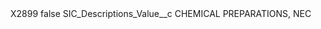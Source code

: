 <?xml version="1.0" encoding="UTF-8"?>
<CustomMetadata xmlns="http://soap.sforce.com/2006/04/metadata" xmlns:xsi="http://www.w3.org/2001/XMLSchema-instance" xmlns:xsd="http://www.w3.org/2001/XMLSchema">
    <label>X2899</label>
    <protected>false</protected>
    <values>
        <field>SIC_Descriptions_Value__c</field>
        <value xsi:type="xsd:string">CHEMICAL PREPARATIONS, NEC</value>
    </values>
</CustomMetadata>
